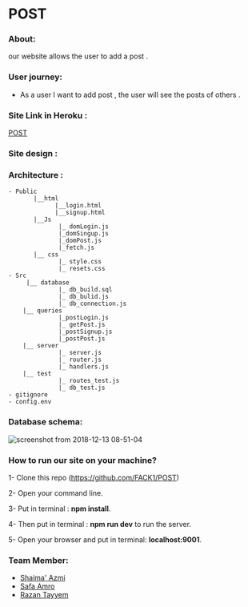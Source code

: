 
# POST

### About:
our website allows the user to add a post .
### User journey:
 - As a user I want to add post , the user will see the posts of others  .
### Site Link in Heroku :
[POST](https://postpro.herokuapp.com/)
### Site design :

### Architecture :
```
- Public
       |__html
             |__login.html
             |__signup.html
       |__Js
              |_ domLogin.js
              |_domSingup.js
              |_domPost.js
              |_fetch.js
       |__ css
              |_ style.css
              |_ resets.css
- Src
     |__ database
              |_ db_build.sql
              |_ db_bulid.js
              |_ db_connection.js
    |__ queries
              |_postLogin.js
              |_ getPost.js
              |_postSignup.js
              |_postPost.js
    |__ server
              |_ server.js
              |_ router.js
              |_ handlers.js
    |__ test
              |_ routes_test.js
              |_ db_test.js
- gitignore
- config.env
```

### Database schema:

![screenshot from 2018-12-13 08-51-04](https://user-images.githubusercontent.com/37650536/49920849-4d832500-fe71-11e8-93d3-287e2e472e70.png)






 ### How to run our site on your machine?

1- Clone this repo (https://github.com/FACK1/POST)

2- Open your command line.

3- Put in terminal : **npm install**.

4- Then put in terminal : **npm run dev** to run the server.

5- Open your browser and put in terminal: **localhost:9001**.



### Team Member:

- [Shaima' Azmi](https://github.com/shaima96)
- [Safa Amro](https://github.com/safaaamro)
- [Razan Tayyem](https://github.com/RazanTayyem)
